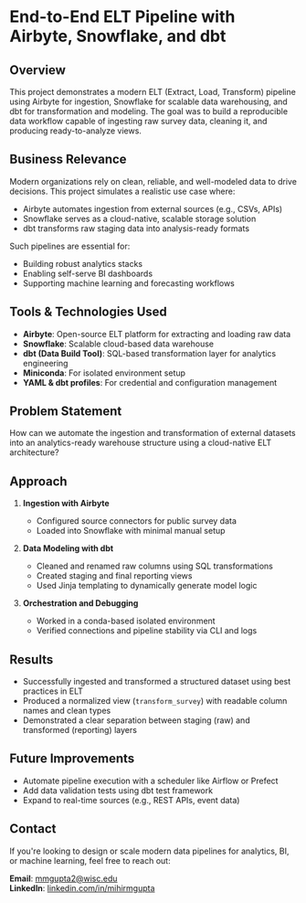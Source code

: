 # End-to-End ELT Pipeline with Airbyte, Snowflake, and dbt

## Overview

This project demonstrates a modern ELT (Extract, Load, Transform) pipeline using Airbyte for ingestion, Snowflake for scalable data warehousing, and dbt for transformation and modeling. The goal was to build a reproducible data workflow capable of ingesting raw survey data, cleaning it, and producing ready-to-analyze views.

## Business Relevance

Modern organizations rely on clean, reliable, and well-modeled data to drive decisions. This project simulates a realistic use case where:

- Airbyte automates ingestion from external sources (e.g., CSVs, APIs)
- Snowflake serves as a cloud-native, scalable storage solution
- dbt transforms raw staging data into analysis-ready formats

Such pipelines are essential for:
- Building robust analytics stacks
- Enabling self-serve BI dashboards
- Supporting machine learning and forecasting workflows

## Tools & Technologies Used

- **Airbyte**: Open-source ELT platform for extracting and loading raw data
- **Snowflake**: Scalable cloud-based data warehouse
- **dbt (Data Build Tool)**: SQL-based transformation layer for analytics engineering
- **Miniconda**: For isolated environment setup
- **YAML & dbt profiles**: For credential and configuration management

## Problem Statement

How can we automate the ingestion and transformation of external datasets into an analytics-ready warehouse structure using a cloud-native ELT architecture?

## Approach

1. **Ingestion with Airbyte**
   - Configured source connectors for public survey data
   - Loaded into Snowflake with minimal manual setup

2. **Data Modeling with dbt**
   - Cleaned and renamed raw columns using SQL transformations
   - Created staging and final reporting views
   - Used Jinja templating to dynamically generate model logic

3. **Orchestration and Debugging**
   - Worked in a conda-based isolated environment
   - Verified connections and pipeline stability via CLI and logs

## Results

- Successfully ingested and transformed a structured dataset using best practices in ELT
- Produced a normalized view (`transform_survey`) with readable column names and clean types
- Demonstrated a clear separation between staging (raw) and transformed (reporting) layers

## Future Improvements

- Automate pipeline execution with a scheduler like Airflow or Prefect
- Add data validation tests using dbt test framework
- Expand to real-time sources (e.g., REST APIs, event data)

## Contact

If you're looking to design or scale modern data pipelines for analytics, BI, or machine learning, feel free to reach out:

**Email**: [mmgupta2@wisc.edu](mailto:mmgupta2@wisc.edu)  
**LinkedIn**: [linkedin.com/in/mihirmgupta](https://www.linkedin.com/in/mihirmgupta/)

